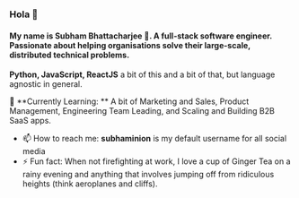 
<!--
**subhaminion/subhaminion** is a ✨ _special_ ✨ repository because its `README.md` (this file) appears on your GitHub profile.
-->
### Hola 👋

#### My name is **Subham Bhattacharjee 🚀**. A full-stack software engineer. Passionate about helping organisations solve their large-scale, distributed technical problems.

**Python, JavaScript, ReactJS** a bit of this and a bit of that, but language agnostic in general.

🧠 **Currently Learning: ** A bit of Marketing and Sales, Product Management, Engineering Team Leading, and Scaling and Building B2B SaaS apps.

- 📫 How to reach me: **subhaminion** is my default username for all social media
- ⚡ Fun fact: When not firefighting at work, I love a cup of Ginger Tea on a rainy evening and anything that involves jumping off from ridiculous heights (think aeroplanes and cliffs).
